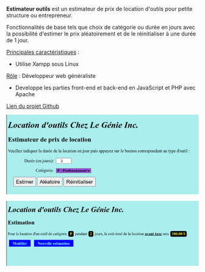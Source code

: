 **Estimateur outils** est un estimateur de prix de location d'outils pour petite structure ou entrepreneur.

Fonctionnalités de base tels que choix de catégorie ou durée en jours avec la possibilité d'estimer le prix aléatoirement et de le réinitialiser à une durée de 1 jour.

<ins>Principales caractéristiques</ins> :
- Utilise Xampp sous Linux

<ins>Rôle</ins> : Développeur web généraliste

- Developpe les parties front-end et back-end en JavaScript et PHP avec Apache

[Lien du projet Github](https://github.com/YannAries/estimateur-outils)

<p></p>

![Première image du projet](../../assets/images/projects/legenie-1.png)

<p></p>

![Deuxième image du projet](../../assets/images/projects/legenie-2.png)